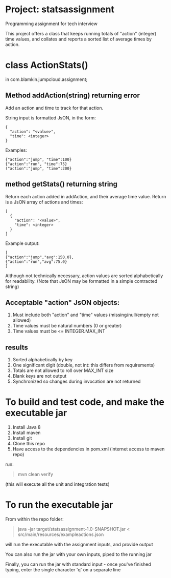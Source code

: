 # Project: statsassignment

Programming assignment for tech interview

This project offers a class that keeps running totals of "action" (integer) time values, and collates and reports a sorted list of average times by action.

# class ActionStats()
in com.blamkin.jumpcloud.assignment;

## Method addAction(string) returning error
Add an action and time to track for that action.

String input is formatted JsON, in the form:
```
{
  "action": "<value>",
  "time": <integer>
}
```

Examples:
```
{"action":"jump", "time":100}
{"action":"run", "time":75}
("action":"jump", "time":200}
```

## method getStats() returning string
Return each action added in addAction, and their average time value.
Return is a JsON array of actions and times:
```
[
  {
    "action": "<value>",
    "time": <integer>  
  }
]
```

Example output:
```
[
{"action":"jump","avg":150.0},
{"action":"run","avg":75.0}
]
```

Although not technically necessary, action values are sorted alphabetically for readability.
(Note that JsON may be formatted in a simple contracted string)

## Acceptable "action" JsON objects:
1) Must include both "action" and "time" values (missing/null/empty not allowed)
2) Time values must be natural numbers (0 or greater)
3) Time values must be <= INTEGER.MAX_INT

## results
1) Sorted alphabetically by key
2) One significant digit (double, not int: this differs from requirements)
3) Totals are not allowed to roll over MAX_INT size
4) Blank keys are not output
5) Synchronized so changes during invocation are not returned 

# To build and test code, and make the executable jar
1) Install Java 8
2) Install maven
3) Install git
4) Clone this repo 
5) Have access to the dependencies in pom.xml (internet access to maven repo)

run:
> mvn clean verify 

(this will execute all the unit and integration tests)

# To run the executable jar
From within the repo folder:

> java -jar target/statsassignment-1.0-SNAPSHOT.jar < src/main/resources/exampleactions.json

will run the executable with the assignment inputs, and provide output

You can also run the jar with your own inputs, piped to the running jar

Finally, you can run the jar with standard input - once you've finished typing, enter the single character 'q' on a separate line



